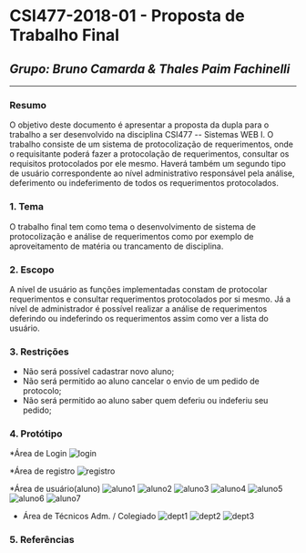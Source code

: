 # **CSI477-2018-01 - Proposta de Trabalho Final**
## *Grupo: Bruno Camarda & Thales Paim Fachinelli*

--------------

<!-- Descrever um resumo sobre o trabalho. -->

### Resumo
O objetivo deste documento é apresentar a proposta da dupla para o trabalho a ser desenvolvido na disciplina CSI477 -- Sistemas WEB I. O trabalho consiste de um sistema de protocolização de requerimentos, onde o requisitante poderá fazer a protocolação de requerimentos, consultar os requisitos protocolados por ele mesmo. Haverá também um segundo tipo de usuário correspondente ao nível administrativo responsável pela análise, deferimento ou indeferimento de todos os requerimentos protocolados.

<!-- Apresentar o tema. -->
### 1. Tema

  O trabalho final tem como tema o desenvolvimento de sistema de protocolização e análise de requerimentos como por exemplo de aproveitamento de matéria ou trancamento de disciplina.

<!-- Descrever e limitar o escopo da aplicação. -->
### 2. Escopo

  A nível de usuário as funções implementadas constam de protocolar requerimentos e consultar requerimentos protocolados por si mesmo. Já a nível de administrador é possível realizar a análise de requerimentos deferindo ou indeferindo os requerimentos assim como ver a lista do usuário.

<!-- Apresentar restrições de funcionalidades e de escopo. -->
### 3. Restrições

  * Não será possível cadastrar novo aluno; 
  * Não será permitido ao aluno cancelar o envio de um pedido de protocolo; 
  * Não será permitido ao aluno saber quem deferiu ou indeferiu seu pedido;


<!-- Construir alguns protótipos para a aplicação, disponibilizá-los no Github e descrever o que foi considerado. //-->
### 4. Protótipo
 *Área de Login
![login](https://github.com/UFOP-CSI477/2018-01-trabalho-final-protocolizacao-de-requerimentos-colegiado/blob/master/images/login.png)

*Área de registro
![registro](https://github.com/UFOP-CSI477/2018-01-trabalho-final-protocolizacao-de-requerimentos-colegiado/blob/master/images/registro.png)

*Área de usuário(aluno)
![aluno1](https://github.com/UFOP-CSI477/2018-01-trabalho-final-protocolizacao-de-requerimentos-colegiado/blob/master/images/homeusuariomenu.png)
![aluno2](https://github.com/UFOP-CSI477/2018-01-trabalho-final-protocolizacao-de-requerimentos-colegiado/blob/master/images/fazersolicitacao.png)
![aluno3](https://github.com/UFOP-CSI477/2018-01-trabalho-final-protocolizacao-de-requerimentos-colegiado/blob/master/images/aproveitamento.png)
![aluno4](https://github.com/UFOP-CSI477/2018-01-trabalho-final-protocolizacao-de-requerimentos-colegiado/blob/master/images/quebrarequisito.png)
![aluno5](https://github.com/UFOP-CSI477/2018-01-trabalho-final-protocolizacao-de-requerimentos-colegiado/blob/master/images/trancamentomatricula.png)
![aluno6](https://github.com/UFOP-CSI477/2018-01-trabalho-final-protocolizacao-de-requerimentos-colegiado/blob/master/images/solicitacoesusuario.jpeg)
![aluno7](https://github.com/UFOP-CSI477/2018-01-trabalho-final-protocolizacao-de-requerimentos-colegiado/blob/master/images/aproveitamento.png)

* Área de Técnicos Adm. / Colegiado
![dept1](https://github.com/UFOP-CSI477/2018-01-trabalho-final-protocolizacao-de-requerimentos-colegiado/blob/master/images/admininicial.jpeg)
![dept2](https://github.com/UFOP-CSI477/2018-01-trabalho-final-protocolizacao-de-requerimentos-colegiado/blob/master/images/areaanalise.jpeg)
![dept3](https://github.com/UFOP-CSI477/2018-01-trabalho-final-protocolizacao-de-requerimentos-colegiado/blob/master/images/usuarioscadastrados.jpeg)


### 5. Referências

